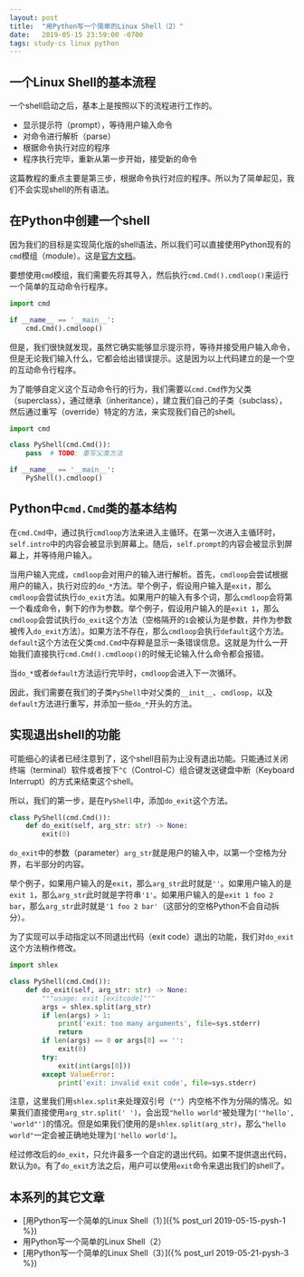 ```yaml
---
layout: post
title:  "用Python写一个简单的Linux Shell（2）"
date:   2019-05-15 23:59:00 -0700
tags: study-cs linux python
---
```


## 一个Linux Shell的基本流程

一个shell启动之后，基本上是按照以下的流程进行工作的。

- 显示提示符（prompt），等待用户输入命令
- 对命令进行解析（parse）
- 根据命令执行对应的程序
- 程序执行完毕，重新从第一步开始，接受新的命令

这篇教程的重点主要是第三步，根据命令执行对应的程序。所以为了简单起见，我们不会实现shell的所有语法。

## 在Python中创建一个shell

因为我们的目标是实现简化版的shell语法，所以我们可以直接使用Python现有的`cmd`模组（module）。这是[官方文档](https://docs.python.org/3/library/cmd.html)。

要想使用`cmd`模组，我们需要先将其导入，然后执行`cmd.Cmd().cmdloop()`来运行一个简单的互动命令行程序。

```python
import cmd

if __name__ == '__main__':
    cmd.Cmd().cmdloop()
```

但是，我们很快就发现，虽然它确实能够显示提示符，等待并接受用户输入命令，但是无论我们输入什么，它都会给出错误提示。这是因为以上代码建立的是一个空的互动命令行程序。

为了能够自定义这个互动命令行的行为，我们需要以`cmd.Cmd`作为父类（superclass），通过继承（inheritance），建立我们自己的子类（subclass），然后通过重写（override）特定的方法，来实现我们自己的shell。

```python
import cmd

class PyShell(cmd.Cmd()):
    pass  # TODO: 重写父类方法

if __name__ == '__main__':
    PyShell().cmdloop()
```

## Python中`cmd.Cmd`类的基本结构

在`cmd.Cmd`中，通过执行`cmdloop`方法来进入主循环。在第一次进入主循环时，`self.intro`中的内容会被显示到屏幕上。随后，`self.prompt`的内容会被显示到屏幕上，并等待用户输入。

当用户输入完成，`cmdloop`会对用户的输入进行解析。首先，`cmdloop`会尝试根据用户的输入，执行对应的`do_*`方法。举个例子，假设用户输入是`exit`，那么`cmdloop`会尝试执行`do_exit`方法。如果用户的输入有多个词，那么`cmdloop`会将第一个看成命令，剩下的作为参数。举个例子，假设用户输入的是`exit 1`，那么`cmdloop`会尝试执行`do_exit`这个方法（空格隔开的`1`会被认为是参数，并作为参数被传入`do_exit`方法）。如果方法不存在，那么`cmdloop`会执行`default`这个方法。`default`这个方法在父类`cmd.Cmd`中存粹是显示一条错误信息。这就是为什么一开始我们直接执行`cmd.Cmd().cmdloop()`的时候无论输入什么命令都会报错。

当`do_*`或者`default`方法运行完毕时，`cmdloop`会进入下一次循环。

因此，我们需要在我们的子类`PyShell`中对父类的`__init__`、`cmdloop`，以及`default`方法进行重写，并添加一些`do_*`开头的方法。

## 实现退出shell的功能

可能细心的读者已经注意到了，这个shell目前为止没有退出功能。只能通过关闭终端（terminal）软件或者按下`^C`（Control-C）组合键发送键盘中断（Keyboard Interrupt）的方式来结束这个shell。

所以，我们的第一步，是在`PyShell`中，添加`do_exit`这个方法。

```python
class PyShell(cmd.Cmd()):
    def do_exit(self, arg_str: str) -> None:
        exit(0)
```

`do_exit`中的参数（parameter）`arg_str`就是用户的输入中，以第一个空格为分界，右半部分的内容。

举个例子，如果用户输入的是`exit`，那么`arg_str`此时就是`''`。如果用户输入的是`exit 1`，那么`arg_str`此时就是字符串`'1'`。如果用户输入的是`exit 1 foo 2 bar`，那么`arg_str`此时就是`'1 foo 2 bar'`（这部分的空格Python不会自动拆分）。

为了实现可以手动指定以不同退出代码（exit code）退出的功能，我们对`do_exit`这个方法稍作修改。

```python
import shlex

class PyShell(cmd.Cmd()):
    def do_exit(self, arg_str: str) -> None:
        """usage: exit [exitcode]"""
        args = shlex.split(arg_str)
        if len(args) > 1:
            print('exit: too many arguments', file=sys.stderr)
            return
        if len(args) == 0 or args[0] == '':
            exit(0)
        try:
            exit(int(args[0]))
        except ValueError:
            print('exit: invalid exit code', file=sys.stderr)
```

注意，这里我们用`shlex.split`来处理双引号（`""`）内空格不作为分隔的情况。如果我们直接使用`arg_str.split(' ')`，会出现`"hello world"`被处理为`['"hello', 'world"']`的情况。但是如果我们使用的是`shlex.split(arg_str)`，那么`"hello world"`一定会被正确地处理为`['hello world']`。

经过修改后的`do_exit`，只允许最多一个自定的退出代码。如果不提供退出代码，默认为`0`。有了`do_exit`方法之后，用户可以使用`exit`命令来退出我们的shell了。

## 本系列的其它文章

- [用Python写一个简单的Linux Shell（1）]({% post_url 2019-05-15-pysh-1 %})
- 用Python写一个简单的Linux Shell（2）
- [用Python写一个简单的Linux Shell（3）]({% post_url 2019-05-21-pysh-3 %})
